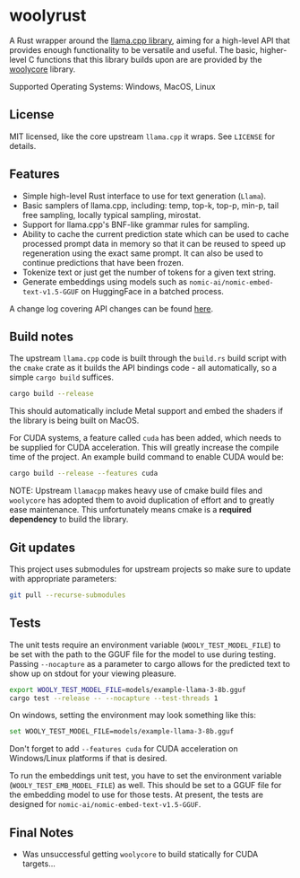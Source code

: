 # woolyrust

A Rust wrapper around the [llama.cpp library](https://github.com/ggerganov/llama.cpp), aiming for a high-level
API that provides enough functionality to be versatile and useful. The basic, higher-level C functions that this
library builds upon are are provided by the [woolycore](https://github.com/tbogdala/woolycore) library.

Supported Operating Systems: Windows, MacOS, Linux


## License

MIT licensed, like the core upstream `llama.cpp` it wraps. See `LICENSE` for details.


## Features

* Simple high-level Rust interface to use for text generation (`Llama`).
* Basic samplers of llama.cpp, including: temp, top-k, top-p, min-p, tail free sampling, locally typical sampling, mirostat.
* Support for llama.cpp's BNF-like grammar rules for sampling.
* Ability to cache the current prediction state which can be used to cache processed prompt data in memory 
  so that it can be reused to speed up regeneration using the exact same prompt. It can also be used to continue
  predictions that have been frozen.
* Tokenize text or just get the number of tokens for a given text string.
* Generate embeddings using models such as `nomic-ai/nomic-embed-text-v1.5-GGUF` on HuggingFace in a batched process.

A change log covering API changes can be found [here](Changelog.md).

## Build notes

The upstream `llama.cpp` code is built through the `build.rs` build script with the `cmake` crate as it builds
the API bindings code - all automatically, so a simple `cargo build` suffices. 

```bash
cargo build --release
```

This should automatically include Metal support and embed the shaders if the library is being built on MacOS.

For CUDA systems, a feature called `cuda` has been added, which needs to be supplied for CUDA acceleration. This
will greatly increase the compile time of the project. An example build command to enable CUDA would be:

```bash
cargo build --release --features cuda
```

NOTE: Upstream `llamacpp` makes heavy use of cmake build files and `woolycore` has adopted them to avoid
duplication of effort and to greatly ease maintenance. This unfortunately means cmake is a **required 
dependency** to build the library.


## Git updates

This project uses submodules for upstream projects so make sure to update with appropriate parameters:

```bash
git pull --recurse-submodules
```


## Tests

The unit tests require an environment variable (`WOOLY_TEST_MODEL_FILE`) to be set with the 
path to the GGUF file for the model to use during testing. Passing `--nocapture` as a parameter to
cargo allows for the predicted text to show up on stdout for your viewing pleasure.

```bash
export WOOLY_TEST_MODEL_FILE=models/example-llama-3-8b.gguf
cargo test --release -- --nocapture --test-threads 1
```

On windows, setting the environment may look something like this:

```bash
set WOOLY_TEST_MODEL_FILE=models/example-llama-3-8b.gguf
```

Don't forget to add `--features cuda` for CUDA acceleration on Windows/Linux platforms if that
is desired.

To run the embeddings unit test, you have to set the environment variable (`WOOLY_TEST_EMB_MODEL_FILE`)
as well. This should be set to a GGUF file for the embedding model to use for those tests. At present,
the tests are designed for `nomic-ai/nomic-embed-text-v1.5-GGUF`.


## Final Notes

* Was unsuccessful getting `woolycore` to build statically for CUDA targets...